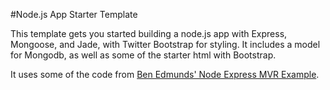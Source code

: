#Node.js App Starter Template

This template gets you started building a node.js app with Express, Mongoose, and Jade, with Twitter Bootstrap for styling. It includes a model for Mongodb, as well as some of the starter html with Bootstrap.

It uses some of the code from [Ben Edmunds' Node Express MVR Example](https://github.com/benedmunds/Node-Express-MVR-Example).